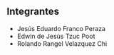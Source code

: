 
## Integrantes


- Jesús Eduardo Franco Peraza
- Edwin de Jesús Tzuc Poot
- Rolando Rangel Velazquez Chi
